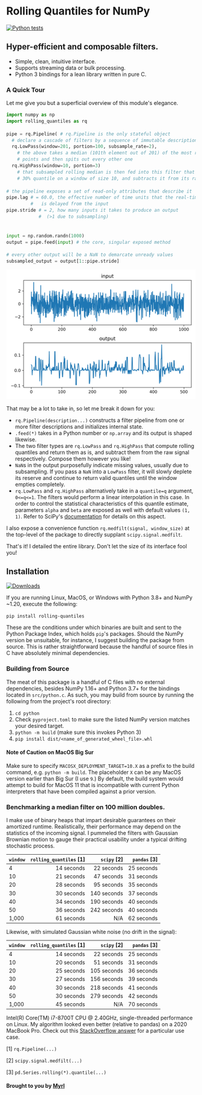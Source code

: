 # Rolling Quantiles for NumPy

[![Python tests](https://github.com/marmarelis/rolling-quantiles/actions/workflows/ci.yml/badge.svg?branch=master&event=push)](https://github.com/marmarelis/rolling-quantiles/actions/workflows/ci.yml)

## Hyper-efficient and composable filters.

* Simple, clean, intuitive interface.
* Supports streaming data or bulk processing.
* Python 3 bindings for a lean library written in pure C.

### A Quick Tour

Let me give you but a superficial overview of this module's elegance.

```python
import numpy as np
import rolling_quantiles as rq

pipe = rq.Pipeline( # rq.Pipeline is the only stateful object
  # declare a cascade of filters by a sequence of immutable description objects
  rq.LowPass(window=201, portion=100, subsample_rate=2),
    # the above takes a median (101th element out of 201) of the most recent 200
    # points and then spits out every other one
  rq.HighPass(window=10, portion=3)
    # that subsampled rolling median is then fed into this filter that takes a
    # 30% quantile on a window of size 10, and subtracts it from its raw input

# the pipeline exposes a set of read-only attributes that describe it
pipe.lag # = 60.0, the effective number of time units that the real-time output
         #   is delayed from the input
pipe.stride # = 2, how many inputs it takes to produce an output
            #  (>1 due to subsampling)


input = np.random.randn(1000)
output = pipe.feed(input) # the core, singular exposed method

# every other output will be a NaN to demarcate unready values
subsampled_output = output[1::pipe.stride]
```
![Example Signal](example.png)

That may be a lot to take in, so let me break it down for you:
* `rq.Pipeline(description...)` constructs a filter pipeline from one or more filter descriptions and initializes internal state.
* `.feed(*)` takes in a Python number or `np.array` and its output is shaped likewise.
* The two filter types are `rq.LowPass` and `rq.HighPass` that compute rolling quantiles and return them as is, and subtract them from the raw signal respectively. Compose them however you like!
* `NaN`s in the output purposefully indicate missing values, usually due to subsampling. If you pass a `NaN` into a `LowPass` filter, it will slowly deplete its reserve and continue to return valid quantiles until the window empties completely.
* `rq.LowPass` and `rq.HighPass` alternatively take in a `quantile=q` argument, `0<=q<=1`. The filters would perform a linear interpolation in this case. In order to control the statistical characteristics of this quantile estimate, parameters `alpha` and `beta` are exposed as well with default values `(1, 1)`. Refer to SciPy's [documentation](https://docs.scipy.org/doc/scipy/reference/generated/scipy.stats.mstats.mquantiles.html) for details on this aspect.

I also expose a convenience function `rq.medfilt(signal, window_size)` at the top-level of the package to directly supplant `scipy.signal.medfilt`.

That's it! I detailed the entire library. Don't let the size of its interface fool you!

## Installation
[![Downloads](https://pepy.tech/badge/rolling-quantiles/month)](https://pepy.tech/project/rolling-quantiles)

If you are running Linux, MacOS, or Windows with Python 3.8+ and NumPy ~1.20, execute the following:

`pip install rolling-quantiles`

These are the conditions under which binaries are built and sent to the Python Package Index, which holds `pip`'s packages. Should the NumPy version be unsuitable, for instance, I suggest building the package from source. This is rather straightforward because the handful of source files in C have absolutely minimal dependencies.

### Building from Source

The meat of this package is a handful of C files with no external dependencies, besides NumPy 1.16+ and Python 3.7+ for the bindings located in `src/python.c`. As such, you may build from source by running the following from the project's root directory:
1. `cd python`
2. Check `pyproject.toml` to make sure the listed NumPy version matches your desired target.
3. `python -m build` (make sure this invokes Python 3)
4. `pip install dist/<name_of_generated_wheel_file>.whl`

#### Note of Caution on MacOS Big Sur
Make sure to specify `MACOSX_DEPLOYMENT_TARGET=10.X` as a prefix to the build command, e.g. `python -m build`. The placeholder `X` can be any MacOS version earlier than Big Sur (I use `9`.) By default, the build system would attempt to build for MacOS 11 that is incompatible with current Python interpreters that have been compiled against a prior version.


### Benchmarking a median filter on 100 million doubles.

I make use of binary heaps that impart desirable guarantees on their amortized runtime. Realistically, their performance may depend on the statistics of the incoming signal. I pummeled the filters with Gaussian Brownian motion to gauge their practical usability under a typical drifting stochastic process.

| `window` | `rolling_quantiles` [1] | `scipy` [2] | `pandas` [3] |
| :------- | ------------------:     | ----------: | -----------: |
| 4        | 14 seconds              | 22 seconds  | 25 seconds   |
| 10       | 21 seconds              | 47 seconds  | 31 seconds   |
| 20       | 28 seconds              | 95 seconds  | 35 seconds   |
| 30       | 30 seconds              | 140 seconds | 37 seconds   |
| 40       | 34 seconds              | 190 seconds | 40 seconds   |
| 50       | 36 seconds              | 242 seconds | 40 seconds   |
| 1,000    | 61 seconds              | N/A         | 62 seconds   |

Likewise, with simulated Gaussian white noise (no drift in the signal):

| `window` | `rolling_quantiles` [1] | `scipy` [2] | `pandas` [3] |
| :------- | ------------------:     | ----------: | -----------: |
| 4        | 14 seconds              | 22 seconds  | 25 seconds   |
| 10       | 20 seconds              | 51 seconds  | 31 seconds   |
| 20       | 25 seconds              | 105 seconds | 36 seconds   |
| 30       | 27 seconds              | 156 seconds | 39 seconds   |
| 40       | 30 seconds              | 218 seconds | 41 seconds   |
| 50       | 30 seconds              | 279 seconds | 42 seconds   |
| 1,000    | 45 seconds              | N/A         | 70 seconds   |

Intel(R) Core(TM) i7-8700T CPU @ 2.40GHz, single-threaded performance on Linux. My algorithm looked even better (relative to pandas) on a 2020 MacBook Pro. Check out this [StackOverflow answer](https://stackoverflow.com/questions/60100276/fastest-way-for-2d-rolling-window-quantile/66482238#66482238) for a particular use case.

[1] `rq.Pipeline(...)`

[2] `scipy.signal.medfilt(...)`

[3] `pd.Series.rolling(*).quantile(...)`



#### Brought to you by [Myrl](https://myrl.marmarel.is)
